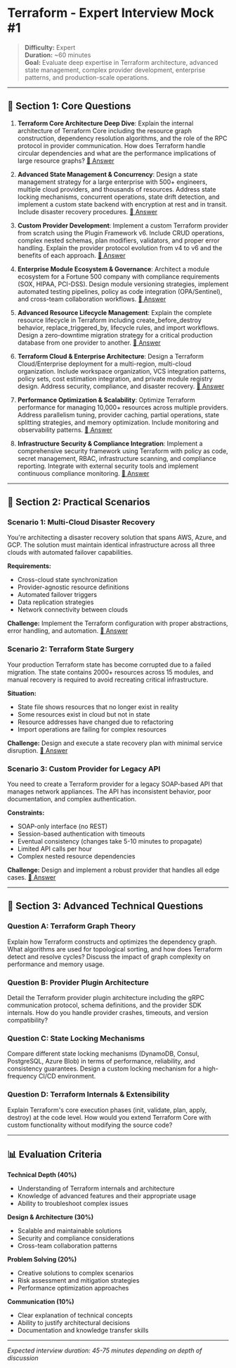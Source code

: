 # Terraform - Expert Interview Mock #1

> **Difficulty:** Expert  
> **Duration:** ~60 minutes  
> **Goal:** Evaluate deep expertise in Terraform architecture, advanced state management, complex provider development, enterprise patterns, and production-scale operations.

---

## 🧠 Section 1: Core Questions

1. **Terraform Core Architecture Deep Dive**: Explain the internal architecture of Terraform Core including the resource graph construction, dependency resolution algorithms, and the role of the RPC protocol in provider communication. How does Terraform handle circular dependencies and what are the performance implications of large resource graphs? [📖 Answer](mock_1_answers.md#1-terraform-core-architecture-deep-dive)

2. **Advanced State Management & Concurrency**: Design a state management strategy for a large enterprise with 500+ engineers, multiple cloud providers, and thousands of resources. Address state locking mechanisms, concurrent operations, state drift detection, and implement a custom state backend with encryption at rest and in transit. Include disaster recovery procedures. [📖 Answer](mock_1_answers.md#2-advanced-state-management--concurrency)

3. **Custom Provider Development**: Implement a custom Terraform provider from scratch using the Plugin Framework v6. Include CRUD operations, complex nested schemas, plan modifiers, validators, and proper error handling. Explain the provider protocol evolution from v4 to v6 and the benefits of each approach. [📖 Answer](mock_1_answers.md#3-custom-provider-development)

4. **Enterprise Module Ecosystem & Governance**: Architect a module ecosystem for a Fortune 500 company with compliance requirements (SOX, HIPAA, PCI-DSS). Design module versioning strategies, implement automated testing pipelines, policy as code integration (OPA/Sentinel), and cross-team collaboration workflows. [📖 Answer](mock_1_answers.md#4-enterprise-module-ecosystem--governance)

5. **Advanced Resource Lifecycle Management**: Explain the complete resource lifecycle in Terraform including create_before_destroy behavior, replace_triggered_by, lifecycle rules, and import workflows. Design a zero-downtime migration strategy for a critical production database from one provider to another. [📖 Answer](mock_1_answers.md#5-advanced-resource-lifecycle-management)

6. **Terraform Cloud & Enterprise Architecture**: Design a Terraform Cloud/Enterprise deployment for a multi-region, multi-cloud organization. Include workspace organization, VCS integration patterns, policy sets, cost estimation integration, and private module registry design. Address security, compliance, and disaster recovery. [📖 Answer](mock_1_answers.md#6-terraform-cloud--enterprise-architecture)

7. **Performance Optimization & Scalability**: Optimize Terraform performance for managing 10,000+ resources across multiple providers. Address parallelism tuning, provider caching, partial operations, state splitting strategies, and memory optimization. Include monitoring and observability patterns. [📖 Answer](mock_1_answers.md#7-performance-optimization--scalability)

8. **Infrastructure Security & Compliance Integration**: Implement a comprehensive security framework using Terraform with policy as code, secret management, RBAC, infrastructure scanning, and compliance reporting. Integrate with external security tools and implement continuous compliance monitoring. [📖 Answer](mock_1_answers.md#8-infrastructure-security--compliance-integration)

---

## 🚀 Section 2: Practical Scenarios

### Scenario 1: Multi-Cloud Disaster Recovery
You're architecting a disaster recovery solution that spans AWS, Azure, and GCP. The solution must maintain identical infrastructure across all three clouds with automated failover capabilities.

**Requirements:**
- Cross-cloud state synchronization
- Provider-agnostic resource definitions
- Automated failover triggers
- Data replication strategies
- Network connectivity between clouds

**Challenge:** Implement the Terraform configuration with proper abstractions, error handling, and automation. [📖 Answer](mock_1_answers.md#scenario-1-multi-cloud-disaster-recovery)

### Scenario 2: Terraform State Surgery
Your production Terraform state has become corrupted due to a failed migration. The state contains 2000+ resources across 15 modules, and manual recovery is required to avoid recreating critical infrastructure.

**Situation:**
- State file shows resources that no longer exist in reality
- Some resources exist in cloud but not in state
- Resource addresses have changed due to refactoring
- Import operations are failing for complex resources

**Challenge:** Design and execute a state recovery plan with minimal service disruption. [📖 Answer](mock_1_answers.md#scenario-2-terraform-state-surgery)

### Scenario 3: Custom Provider for Legacy API
You need to create a Terraform provider for a legacy SOAP-based API that manages network appliances. The API has inconsistent behavior, poor documentation, and complex authentication.

**Constraints:**
- SOAP-only interface (no REST)
- Session-based authentication with timeouts
- Eventual consistency (changes take 5-10 minutes to propagate)
- Limited API calls per hour
- Complex nested resource dependencies

**Challenge:** Design and implement a robust provider that handles all edge cases. [📖 Answer](mock_1_answers.md#scenario-3-custom-provider-for-legacy-api)

---

## 🔧 Section 3: Advanced Technical Questions

### Question A: Terraform Graph Theory
Explain how Terraform constructs and optimizes the dependency graph. What algorithms are used for topological sorting, and how does Terraform detect and resolve cycles? Discuss the impact of graph complexity on performance and memory usage.

### Question B: Provider Plugin Architecture
Detail the Terraform provider plugin architecture including the gRPC communication protocol, schema definitions, and the provider SDK internals. How do you handle provider crashes, timeouts, and version compatibility?

### Question C: State Locking Mechanisms
Compare different state locking mechanisms (DynamoDB, Consul, PostgreSQL, Azure Blob) in terms of performance, reliability, and consistency guarantees. Design a custom locking mechanism for a high-frequency CI/CD environment.

### Question D: Terraform Internals & Extensibility
Explain Terraform's core execution phases (init, validate, plan, apply, destroy) at the code level. How would you extend Terraform Core with custom functionality without modifying the source code?

---

## 📊 Evaluation Criteria

**Technical Depth (40%)**
- Understanding of Terraform internals and architecture
- Knowledge of advanced features and their appropriate usage
- Ability to troubleshoot complex issues

**Design & Architecture (30%)**
- Scalable and maintainable solutions
- Security and compliance considerations
- Cross-team collaboration patterns

**Problem Solving (20%)**
- Creative solutions to complex scenarios
- Risk assessment and mitigation strategies
- Performance optimization approaches

**Communication (10%)**
- Clear explanation of technical concepts
- Ability to justify architectural decisions
- Documentation and knowledge transfer skills

---

*Expected interview duration: 45-75 minutes depending on depth of discussion*
